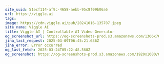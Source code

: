 ```yaml
---
site_uuid: 51ecf114-af9c-4658-aebb-95c8f09b06a6
url: https://viggle.ai
tags: 
image: https://cdn.viggle.ai/pub/20241016-135707.jpeg
site_name: Viggle AI
title: Viggle AI | Controllable AI Video Generator
og_screenshot_url: https://og-screenshots-prod.s3.amazonaws.com/1366x768/80/false/eeadb71e9b124f54e2e908ce0275adbc8f7e1b68d2f400e8c9e8b7b72a7b5d78.jpeg
jina_last_request: 2025-03-09T06:45:21.636Z
jina_error: Error occurred
og_last_fetch: 2025-03-24T05:22:48.560Z
og_screenshot: https://og-screenshots-prod.s3.amazonaws.com/1920x1080/80/false/eeadb71e9b124f54e2e908ce0275adbc8f7e1b68d2f400e8c9e8b7b72a7b5d78.jpeg
---
```


